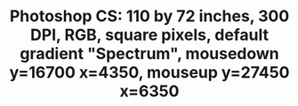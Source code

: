---
inv_num: 2010-046
add_credit:
url: 2010-046-photoshop-cs
title: 'Photoshop CS: 110 by 72 inches, 300 DPI, RGB, square pixels, default gradient
  "Spectrum", mousedown y=16700 x=4350, mouseup y=27450 x=6350'
year: '2010'
display_year: '2010'
medium: Chromogenic print
dims: 110 x 72 inches
pitch:
ps:
live_url:
youtube:
related_code:
subheading:
download:
commission:
layout: things-i-made
---